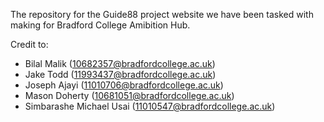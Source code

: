 The repository for the Guide88 project website we have been tasked with making for Bradford College Amibition Hub.


Credit to:
- Bilal Malik (10682357@bradfordcollege.ac.uk)
- Jake Todd (11993437@bradfordcollege.ac.uk)
- Joseph Ajayi (11010706@bradfordcollege.ac.uk)
- Mason Doherty (10681051@bradfordcollege.ac.uk)
- Simbarashe Michael Usai (11010547@bradfordcollege.ac.uk)

